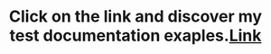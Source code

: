 <h1 align="center">Click on the link and discover my test documentation exaples.<a href="https://drive.google.com/drive/folders/1ftg1psEg-RQ5P2klwIrt2jgnu7daQZNf?usp=sharing">Link</a></h1>

